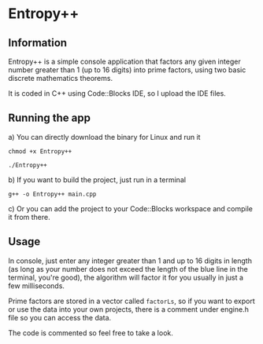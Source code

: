 # Entropy++
## Information
Entropy++ is a simple console application that factors any given integer number greater than 1 (up to 16 digits) into prime factors, using two basic discrete mathematics theorems. 

It is coded in C++ using Code::Blocks IDE, so I upload the IDE files.

## Running the app
a) You can directly download the binary for Linux and run it

`chmod +x Entropy++`

`./Entropy++`

b) If you want to build the project, just run in a terminal

`g++ -o Entropy++ main.cpp`

c) Or you can add the project to your Code::Blocks workspace and compile it from there.

## Usage
In console, just enter any integer greater than 1 and up to 16 digits in length (as long as your number does not exceed the length of the blue line in the terminal, you're good), the algorithm will factor it for you usually in just a few milliseconds.

Prime factors are stored in a vector called `factorLs`, so if you want to export or use the data into your own projects, there is a comment under engine.h file so you can access the data.

The code is commented so feel free to take a look.
